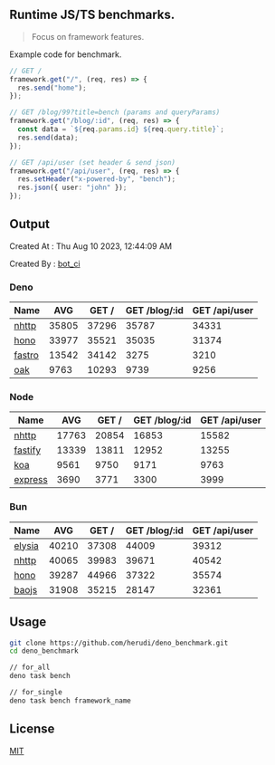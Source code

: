 ## Runtime JS/TS benchmarks.

> Focus on framework features.

Example code for benchmark.
```ts
// GET /
framework.get("/", (req, res) => {
  res.send("home");
});

// GET /blog/99?title=bench (params and queryParams)
framework.get("/blog/:id", (req, res) => {
  const data = `${req.params.id} ${req.query.title}`;
  res.send(data);
});

// GET /api/user (set header & send json)
framework.get("/api/user", (req, res) => {
  res.setHeader("x-powered-by", "bench");
  res.json({ user: "john" });
});
```

## Output
Created At : Thu Aug 10 2023, 12:44:09 AM

Created By : [bot_ci](https://github.com/herudi/deno_benchmarks/commits?author=github-actions%5Bbot%5D)


### Deno
|Name|AVG|GET /|GET /blog/:id|GET /api/user|
|----|----|----|----|----|
|[nhttp](https://github.com/nhttp/nhttp)|35805|37296|35787|34331|
|[hono](https://github.com/honojs/hono)|33977|35521|35035|31374|
|[fastro](https://github.com/fastrodev/fastro)|13542|34142|3275|3210|
|[oak](https://github.com/oakserver/oak)|9763|10293|9739|9256|
  


### Node
|Name|AVG|GET /|GET /blog/:id|GET /api/user|
|----|----|----|----|----|
|[nhttp](https://github.com/nhttp/nhttp)|17763|20854|16853|15582|
|[fastify](https://github.com/fastify/fastify)|13339|13811|12952|13255|
|[koa](https://github.com/koajs/koa)|9561|9750|9171|9763|
|[express](https://github.com/expressjs/express)|3690|3771|3300|3999|
  


### Bun
|Name|AVG|GET /|GET /blog/:id|GET /api/user|
|----|----|----|----|----|
|[elysia](https://github.com/elysiajs/elysia)|40210|37308|44009|39312|
|[nhttp](https://github.com/nhttp/nhttp)|40065|39983|39671|40542|
|[hono](https://github.com/honojs/hono)|39287|44966|37322|35574|
|[baojs](https://github.com/mattreid1/baojs)|31908|35215|28147|32361|
  



## Usage

```bash
git clone https://github.com/herudi/deno_benchmark.git
cd deno_benchmark

// for_all
deno task bench

// for_single
deno task bench framework_name
```

## License

[MIT](LICENSE)


